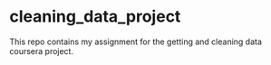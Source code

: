 # cleaning_data_project
This repo contains my assignment for the getting and cleaning data coursera project.
